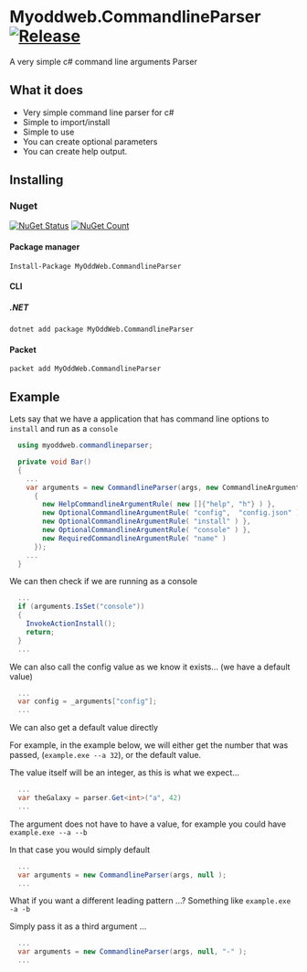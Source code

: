 # Myoddweb.CommandlineParser [![Release](https://img.shields.io/badge/release-v0.1.4-brightgreen.png?style=flat)](https://github.com/FFMG/myoddweb.commandlineparser/)
A very simple c# command line arguments Parser

## What it does

- Very simple command line parser for c#
- Simple to import/install
- Simple to use
- You can create optional parameters
- You can create help output.

## Installing
### Nuget

[![NuGet Status](https://img.shields.io/nuget/v/MyOddWeb.CommandlineParser.svg)](https://www.nuget.org/packages/MyOddWeb.CommandlineParser/)
[![NuGet Count](https://img.shields.io/nuget/dt/MyOddWeb.CommandlineParser.svg)](https://www.nuget.org/packages/MyOddWeb.CommandlineParser/)

#### Package manager

`Install-Package MyOddWeb.CommandlineParser`

#### CLI

##### .NET

`dotnet add package MyOddWeb.CommandlineParser`

#### Packet

`packet add MyOddWeb.CommandlineParser`

## Example

Lets say that we have a application that has command line options to `install` and run as a `console`

```csharp
  using myoddweb.commandlineparser;

  private void Bar()
  {
    ...
    var arguments = new CommandlineParser(args, new CommandlineArgumentRules
      {
        new HelpCommandlineArgumentRule( new []{"help", "h"} ) },
        new OptionalCommandlineArgumentRule( "config",  "config.json" ) },
        new OptionalCommandlineArgumentRule( "install" ) },
        new OptionalCommandlineArgumentRule( "console" ) },
        new RequiredCommandlineArgumentRule( "name" )
      });
    ...
  }
```

We can then check if we are running as a console

```csharp
  ...
  if (arguments.IsSet("console"))
  {
    InvokeActionInstall();
    return;
  }
  ...
```

We can also call the config value as we know it exists... (we have a default value)

```csharp
  ...
  var config = _arguments["config"];
  ...
```

We can also get a default value directly

For example, in the example below, we will either get the number that was passed,  (`example.exe --a 32`), or the default value.

The value itself will be an integer, as this is what we expect... 

```csharp
  ...
  var theGalaxy = parser.Get<int>("a", 42)
  ...
```

The argument does not have to have a value, for example you could have `example.exe --a --b`

In that case you would simply default

```csharp
  ...
  var arguments = new CommandlineParser(args, null );
  ...
```

What if you want a different leading pattern ...? Something like `example.exe -a -b`

Simply pass it as a third argument ...

```csharp
  ...
  var arguments = new CommandlineParser(args, null, "-" );
  ...
```

